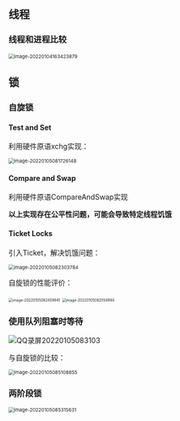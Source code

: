 ## 线程

### 线程和进程比较

<img src="https://ln-markdown-image-bucket.oss-cn-beijing.aliyuncs.com/img/image-20220104163423879.png" alt="image-20220104163423879" style="zoom:67%;" />

## 锁

### 自旋锁

#### Test and Set

利用硬件原语xchg实现：

<img src="https://ln-markdown-image-bucket.oss-cn-beijing.aliyuncs.com/img/image-20220105081726148.png" alt="image-20220105081726148" style="zoom:67%;" />

#### Compare and Swap

利用硬件原语CompareAndSwap实现

**以上实现存在公平性问题，可能会导致特定线程饥饿**

#### Ticket Locks

引入Ticket，解决饥饿问题：

<img src="https://ln-markdown-image-bucket.oss-cn-beijing.aliyuncs.com/img/image-20220105082303784.png" alt="image-20220105082303784" style="zoom:67%;" />

自旋锁的性能评价：

<img src="https://ln-markdown-image-bucket.oss-cn-beijing.aliyuncs.com/img/image-20220105082459941.png" alt="image-20220105082459941" style="zoom:50%;" />

<img src="https://ln-markdown-image-bucket.oss-cn-beijing.aliyuncs.com/img/image-20220105082554994.png" alt="image-20220105082554994" style="zoom:50%;" />

### 使用队列阻塞时等待

![QQ录屏20220105083103](https://ln-markdown-image-bucket.oss-cn-beijing.aliyuncs.com/img/QQ录屏20220105083103.gif)

与自旋锁的比较：

<img src="https://ln-markdown-image-bucket.oss-cn-beijing.aliyuncs.com/img/image-20220105085108855.png" alt="image-20220105085108855" style="zoom:67%;" />

### 两阶段锁

<img src="https://ln-markdown-image-bucket.oss-cn-beijing.aliyuncs.com/img/image-20220105085315631.png" alt="image-20220105085315631" style="zoom:67%;" />

